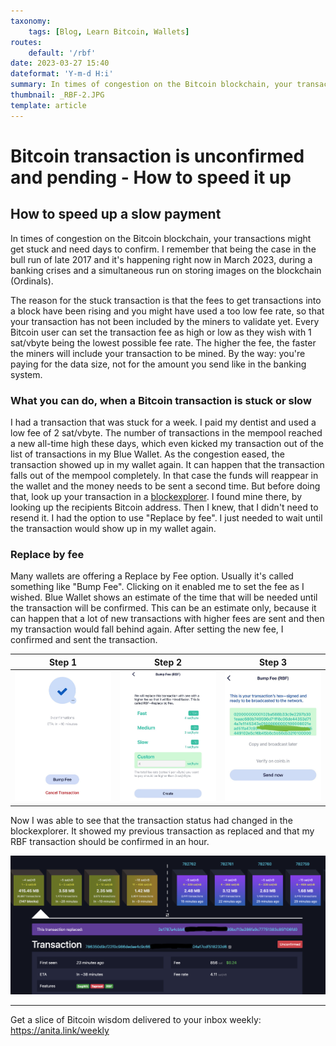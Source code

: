 ```yaml
---
taxonomy:
    tags: [Blog, Learn Bitcoin, Wallets]
routes:
    default: '/rbf'
date: 2023-03-27 15:40
dateformat: 'Y-m-d H:i'
summary: In times of congestion on the Bitcoin blockchain, your transactions might get stuck and need days to confirm. Here's what you can do about it.
thumbnail: _RBF-2.JPG
template: article 
---
```


# Bitcoin transaction is unconfirmed and pending - How to speed it up

## How to speed up a slow payment

In times of congestion on the Bitcoin blockchain, your transactions might get stuck and need days to confirm. I remember that being the case in the bull run of late 2017 and it's happening right now in March 2023, during a banking crises and a simultaneous run on storing images on the blockchain (Ordinals).

The reason for the stuck transaction is that the fees to get transactions into a block have been rising and you might have used a too low fee rate, so that your transaction has not been included by the miners to validate yet. Every Bitcoin user can set the transaction fee as high or low as they wish with 1 sat/vbyte being the lowest possible fee rate. The higher the fee, the faster the miners will include your transaction to be mined. By the way: you're paying for the data size, not for the amount you send like in the banking system.

### What you can do, when a Bitcoin transaction is stuck or slow

I had a transaction that was stuck for a week. I paid my dentist and used a low fee of 2 sat/vbyte.  The number of transactions in the mempool reached a new all-time high these days, which even kicked my transaction out of the list of transactions in my Blue Wallet. As the congestion eased, the transaction showed up in my wallet again. It can happen that the transaction falls out of the mempool completely. In that case the funds will reappear in the wallet and the money needs to be sent a second time. But before doing that, look up your transaction in a [blockexplorer](https://mempool.space/). I found mine there, by looking up the recipients Bitcoin address. Then I knew, that I didn't need to resend it. I had the option to use "Replace by fee". I just needed to wait until the transaction would show up in my wallet again.

### Replace by fee

Many wallets are offering a Replace by Fee option. Usually it's called something like "Bump Fee". Clicking on it enabled me to set the fee as I wished. Blue Wallet shows an estimate of the time that will be needed until the transaction will be confirmed. This can be an estimate only, because it can happen that a lot of new transactions with higher fees are sent and then my transaction would fall behind again. After setting the new fee, I confirmed and sent the transaction.


| Step 1          | Step 2          | Step 3          |
| --------------- | --------------- | --------------- |
| ![](_RBF-1.JPG) | ![](_RBF-2.JPG) | ![](_RBF-3.jpg) |

Now I was able to see that the transaction status had changed in the blockexplorer. It showed my previous transaction as replaced and that my RBF transaction should be confirmed in an hour.

![](_blockexplorer-RBF.png)

-----
Get a slice of Bitcoin wisdom delivered to your inbox weekly: https://anita.link/weekly
